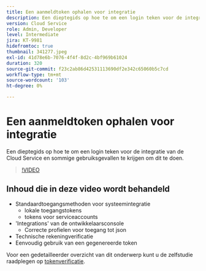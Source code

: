 ```yaml
---
title: Een aanmeldtoken ophalen voor integratie
description: Een dieptegids op hoe te om een login teken voor de integratie van de Cloud Service en sommige gebruiksgevallen te krijgen om dit te doen.
version: Cloud Service
role: Admin, Developer
level: Intermediate
jira: KT-9981
hidefromtoc: true
thumbnail: 341277.jpeg
exl-id: 41d78e6b-7076-4f4f-8d2c-4bf969b61024
duration: 320
source-git-commit: f23c2ab86d42531113690df2e342c65060b5c7cd
workflow-type: tm+mt
source-wordcount: '103'
ht-degree: 0%

---
```


# Een aanmeldtoken ophalen voor integratie

Een dieptegids op hoe te om een login teken voor de integratie van de Cloud Service en sommige gebruiksgevallen te krijgen om dit te doen.

>[!VIDEO](https://video.tv.adobe.com/v/341277?quality=12&learn=on)

## Inhoud die in deze video wordt behandeld

+ Standaardtoegangsmethoden voor systeemintegratie
   + lokale toegangstokens
   + tokens voor serviceaccounts
+ &#39;Integrations&#39; van de ontwikkelaarsconsole
   + Correcte profielen voor toegang tot json
+ Technische rekeningverificatie
+ Eenvoudig gebruik van een gegenereerde token

Voor een gedetailleerder overzicht van dit onderwerp kunt u de zelfstudie raadplegen op [tokenverificatie](/help/headless-tutorial/authentication/overview.md).
